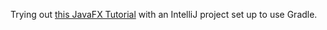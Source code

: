 Trying out [this JavaFX Tutorial](http://code.makery.ch/java/javafx-8-tutorial-intro/) with an IntelliJ project set up to use Gradle.

